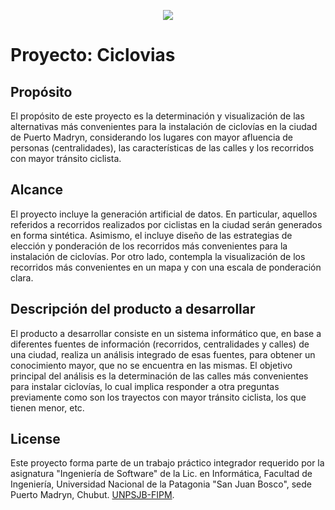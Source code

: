 <p align="center"><img src="http://www.unp.edu.ar/images/universidad/logo.png"></p>
<p>
	<h1>Proyecto: Ciclovias</h1>
</p>

## Propósito

El propósito de este proyecto es la determinación y visualización de las alternativas más convenientes para la instalación de ciclovías en la ciudad de Puerto Madryn, considerando los lugares con mayor afluencia de personas (centralidades), las características de las calles y los recorridos con mayor tránsito ciclista.

## Alcance

El proyecto incluye la generación artificial de datos. En particular, aquellos referidos a recorridos realizados por ciclistas en la ciudad serán generados en forma sintética. Asimismo, el incluye diseño de las estrategias de elección y ponderación de los recorridos más convenientes para la instalación de ciclovías. Por otro lado, contempla la visualización de los recorridos más convenientes en un mapa y con una escala de ponderación clara.

## Descripción del producto a desarrollar

El producto a desarrollar consiste en un sistema informático que, en base a diferentes fuentes de información (recorridos, centralidades y calles) de una ciudad, realiza un análisis integrado de esas fuentes, para obtener un conocimiento mayor, que no se encuentra en las mismas. El objetivo principal del análisis es la determinación de las calles más convenientes para instalar ciclovías, lo cual implica responder a otra preguntas previamente como son los trayectos con mayor tránsito ciclista, los que tienen menor, etc.


## License

Este proyecto forma parte de un trabajo práctico integrador requerido por la asignatura "Ingeniería de Software" de la Lic. en Informática, Facultad de Ingeniería, Universidad Nacional de la Patagonia "San Juan Bosco", sede Puerto Madryn, Chubut. 
[UNPSJB-FIPM](http://www.madryn.unp.edu.ar/index.php/facultad-ingenieria).
